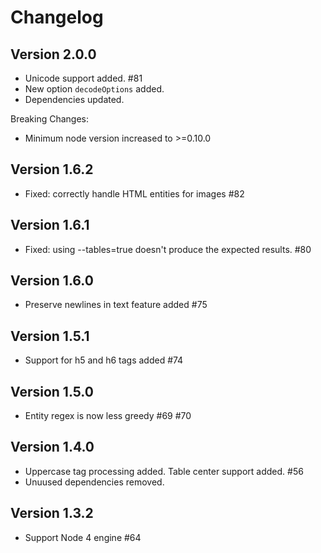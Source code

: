 # Changelog

## Version 2.0.0

 * Unicode support added. #81
 * New option `decodeOptions` added.
 * Dependencies updated.

Breaking Changes:

 * Minimum node version increased to >=0.10.0

## Version 1.6.2

 * Fixed: correctly handle HTML entities for images #82

## Version 1.6.1

 * Fixed: using --tables=true doesn't produce the expected results. #80

## Version 1.6.0

 * Preserve newlines in text feature added #75

## Version 1.5.1

 * Support for h5 and h6 tags added #74

## Version 1.5.0

 * Entity regex is now less greedy #69 #70

## Version 1.4.0

 * Uppercase tag processing added. Table center support added. #56
 * Unuused dependencies removed.

## Version 1.3.2

* Support Node 4 engine #64
